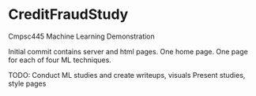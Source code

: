 # CreditFraudStudy
Cmpsc445 Machine Learning Demonstration

Initial commit contains server and html pages. 
One home page. One page for each of four ML techniques.

TODO:
  Conduct ML studies and create writeups, visuals
  Present studies, style pages
